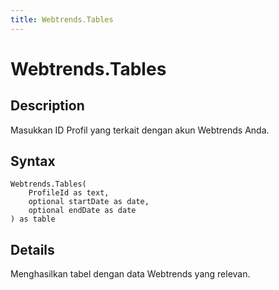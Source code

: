 ```yaml
---
title: Webtrends.Tables
---
```


# Webtrends.Tables


## Description

Masukkan ID Profil yang terkait dengan akun Webtrends Anda.


## Syntax

```powerquery
Webtrends.Tables(
    ProfileId as text,
    optional startDate as date,
    optional endDate as date
) as table
```


## Details

Menghasilkan tabel dengan data Webtrends yang relevan.


